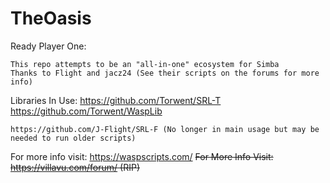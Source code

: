 # TheOasis
Ready Player One:

	This repo attempts to be an "all-in-one" ecosystem for Simba
	Thanks to Flight and jacz24 (See their scripts on the forums for more info)
	

Libraries In Use:
	https://github.com/Torwent/SRL-T
	https://github.com/Torwent/WaspLib

	https://github.com/J-Flight/SRL-F (No longer in main usage but may be needed to run older scripts)
	


For more info visit: https://waspscripts.com/
~~For More Info Visit: https://villavu.com/forum/ (RIP)~~
